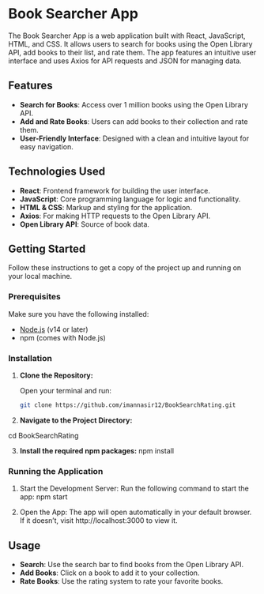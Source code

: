 # Book Searcher App

The Book Searcher App is a web application built with React, JavaScript, HTML, and CSS. It allows users to search for books using the Open Library API, add books to their list, and rate them. The app features an intuitive user interface and uses Axios for API requests and JSON for managing data.

## Features

- **Search for Books**: Access over 1 million books using the Open Library API.
- **Add and Rate Books**: Users can add books to their collection and rate them.
- **User-Friendly Interface**: Designed with a clean and intuitive layout for easy navigation.

## Technologies Used

- **React**: Frontend framework for building the user interface.
- **JavaScript**: Core programming language for logic and functionality.
- **HTML & CSS**: Markup and styling for the application.
- **Axios**: For making HTTP requests to the Open Library API.
- **Open Library API**: Source of book data.

## Getting Started

Follow these instructions to get a copy of the project up and running on your local machine.

### Prerequisites

Make sure you have the following installed:

- [Node.js](https://nodejs.org/) (v14 or later)
- npm (comes with Node.js)

### Installation

1. **Clone the Repository:**

   Open your terminal and run:

   ```bash
   git clone https://github.com/imannasir12/BookSearchRating.git


2. **Navigate to the Project Directory:**

  cd BookSearchRating

3. **Install the required npm packages:**
   npm install

### Running the Application

1. Start the Development Server:
  Run the following command to start the app:
  npm start

2. Open the App:
The app will open automatically in your default browser. If it doesn’t, visit http://localhost:3000 to view it.

## Usage
- **Search**: Use the search bar to find books from the Open Library API.
- **Add Books**: Click on a book to add it to your collection.
- **Rate Books**: Use the rating system to rate your favorite books.
